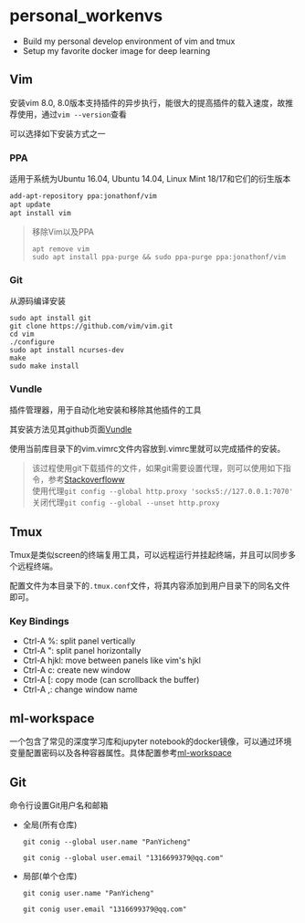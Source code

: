 # personal_workenvs
* Build my personal develop environment of vim and tmux
* Setup my favorite docker image for deep learning

## Vim
安装vim 8.0, 8.0版本支持插件的异步执行，能很大的提高插件的载入速度，故推荐使用，通过```vim --version```查看

可以选择如下安装方式之一
### PPA
适用于系统为Ubuntu 16.04, Ubuntu 14.04, Linux Mint 18/17和它们的衍生版本
```bash
add-apt-repository ppa:jonathonf/vim
apt update
apt install vim
```
> 移除Vim以及PPA
> 
> ```apt remove vim```\
> ```sudo apt install ppa-purge && sudo ppa-purge ppa:jonathonf/vim```

### Git
从源码编译安装
```
sudo apt install git
git clone https://github.com/vim/vim.git
cd vim
./configure
sudo apt install ncurses-dev
make
sudo make install
```

### Vundle
插件管理器，用于自动化地安装和移除其他插件的工具

其安装方法见其github页面[Vundle](https://github.com/VundleVim/Vundle.vim)

使用当前库目录下的vim.vimrc文件内容放到.vimrc里就可以完成插件的安装。

> 该过程使用git下载插件的文件，如果git需要设置代理，则可以使用如下指令，参考[Stackoverfloww][1]\
> 使用代理```git config --global http.proxy 'socks5://127.0.0.1:7070'```\
> 关闭代理```git config --global --unset http.proxy```

## Tmux
Tmux是类似screen的终端复用工具，可以远程运行并挂起终端，并且可以同步多个远程终端。

配置文件为本目录下的```.tmux.conf```文件，将其内容添加到用户目录下的同名文件即可。

### Key Bindings
* Ctrl-A %: split panel vertically
* Ctrl-A ": split panel horizontally
* Ctrl-A hjkl: move between panels like vim's hjkl
* Ctrl-A c: create new window
* Ctrl-A [: copy mode (can scrollback the buffer)
* Ctrl-A ,: change window name

## ml-workspace
一个包含了常见的深度学习库和jupyter notebook的docker镜像，可以通过环境变量配置密码以及各种容器属性。具体配置参考[ml-workspace](https://github.com/ml-tooling/ml-workspace)

## Git
命令行设置Git用户名和邮箱

* 全局(所有仓库)
  
  ```git conig --global user.name "PanYicheng"```

  ```git conig --global user.email "1316699379@qq.com"```
* 局部(单个仓库)
  
  ```git conig user.name "PanYicheng"```

  ```git conig user.email "1316699379@qq.com"```


[1]: https://stackoverflow.com/questions/15227130/using-a-socks-proxy-with-git-for-the-http-transport "Stackoverflow"